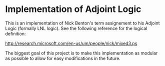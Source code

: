 # Implementation of Adjoint Logic

This is an implementation of Nick Benton's term assignement to his Adjoint Logic (formally LNL logic).  See the following reference for the logical definition:

http://research.microsoft.com/en-us/um/people/nick/mixed3.ps

The biggest goal of this project is to make this implementation as modular as possible to allow for easy modifications in the future.
